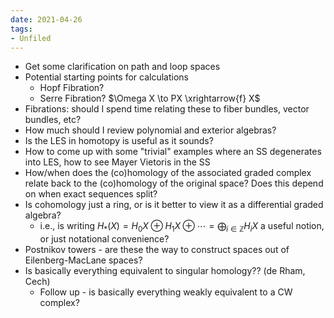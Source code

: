 ```yaml
---
date: 2021-04-26
tags:
- Unfiled
---
```















-   Get some clarification on path and loop spaces
-   Potential starting points for calculations
    -   Hopf Fibration?
    -   Serre Fibration? $\Omega X \to PX \xrightarrow{f} X$
-   Fibrations: should I spend time relating these to fiber bundles, vector bundles, etc?
-   How much should I review polynomial and exterior algebras?
-   Is the LES in homotopy is useful as it sounds?
-   How to come up with some "trivial" examples where an SS degenerates into LES, how to see Mayer Vietoris in the SS
-   How/when does the (co)homology of the associated graded complex relate back to the (co)homology of the original space? Does this depend on when exact sequences split?
-   Is cohomology just a ring, or is it better to view it as a differential graded algebra?
    -   i.e., is writing $H_*(X) = H_0 X \oplus H_1X \oplus \cdots = \bigoplus_{i\in{\mathbb{Z}}} H_iX$ a useful notion, or just notational convenience?
-   Postnikov towers - are these the way to construct spaces out of Eilenberg-MacLane spaces?
-   Is basically everything equivalent to singular homology?? (de Rham, Cech)
    -   Follow up - is basically everything weakly equivalent to a CW complex?
